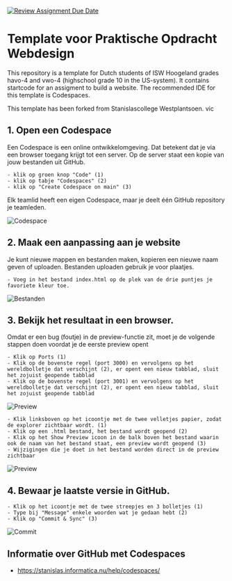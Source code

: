 [![Review Assignment Due Date](https://classroom.github.com/assets/deadline-readme-button-22041afd0340ce965d47ae6ef1cefeee28c7c493a6346c4f15d667ab976d596c.svg)](https://classroom.github.com/a/hUZCCmMX)
# Template voor Praktische Opdracht Webdesign

This repository is a template for Dutch students of ISW Hoogeland grades havo-4 and vwo-4 (highschool grade 10 in the US-system).
It contains startcode for an assigment to build a website. The recommended IDE for this template is Codespaces.

This template has been forked from Stanislascollege Westplantsoen. vic

## 1. Open een Codespace

Een Codespace is een online ontwikkelomgeving. Dat betekent dat je via een browser toegang krijgt tot een server. Op de server staat een kopie van jouw bestanden uit GitHub.

    - klik op groen knop "Code" (1)
    - klik op tabje "Codespaces" (2)
    - klik op "Create Codespace on main" (3)

Elk teamlid heeft een eigen Codespace, maar je deelt één GitHub repository je teamleden.
  
![Codespace](images/readme/codespace.png)

## 2. Maak een aanpassing aan je website

Je kunt nieuwe mappen en bestanden maken, kopieren een nieuwe naam geven of uploaden. Bestanden uploaden gebruik je voor plaatjes.

    - Voeg in het bestand index.html op de plek van de drie puntjes je favoriete kleur toe.
    
![Bestanden](images/readme/bestand.png)

## 3. Bekijk het resultaat in een browser.

Omdat er een bug (foutje) in de preview-functie zit, moet je de volgende stappen doen voordat je de eerste preview opent

    - Klik op Ports (1)
    - Klik op de bovenste regel (port 3000) en vervolgens op het wereldbolletje dat verschijnt (2), er opent een nieuw tabblad, sluit het zojuist geopende tabblad
    - Klik op de bovenste regel (port 3001) en vervolgens op het wereldbolletje dat verschijnt (2), er opent een nieuw tabblad, sluit het zojuist geopende tabblad
    
![Preview](images/readme/previewbug.png)

    - Klik linksboven op het icoontje met de twee velletjes papier, zodat de explorer zichtbaar wordt. (1)
    - Klik op een .html bestand, het bestand wordt geopend (2)
    - Klik op het Show Preview icoon in de balk boven het bestand waarin ook de naam van het bestand staat, een preview wordt geopend (3)
    - Wijzigingen die je doet in het bestand worden direct in de preview zichtbaar
    
![Preview](images/readme/preview.png)

## 4. Bewaar je laatste versie in GitHub.

    - Klik op het icoontje met de twee streepjes en 3 bolletjes (1)
    - Type bij "Message" enkele woorden wat je gedaan hebt (2)
    - Klik op "Commit & Sync" (3)
  
![Commit](images/readme/commit.png)

## Informatie over GitHub met Codespaces

- https://stanislas.informatica.nu/help/codespaces/
